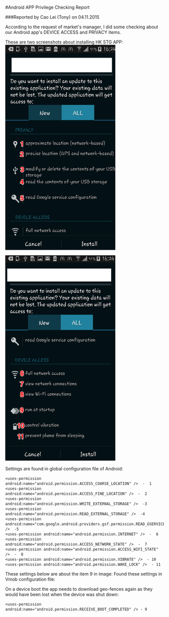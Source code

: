 #Android APP Privilege Checking Report

###Reported by Cao Lei (Tony) on 04.11.2015

According to the request of market's manager, I did some checking about our Android app's DEVICE ACCESS and PRIVACY items.

These are two screenshots about installing HK STG APP:  
<img src="./Screenshots/Snip1.png" width="350" height="650" />
 
<img src="./Screenshots/Snip2.png" width="350" height="650" />

Settings are found in global configuration file of Android:

    <uses-permission android:name="android.permission.ACCESS_COARSE_LOCATION" />  -  1
    <uses-permission android:name="android.permission.ACCESS_FINE_LOCATION" />  -  2
    <uses-permission android:name="android.permission.WRITE_EXTERNAL_STORAGE" />  -3
    <uses-permission android:name="android.permission.READ_EXTERNAL_STORAGE" />  -4
    <uses-permission android:name="com.google.android.providers.gsf.permission.READ_GSERVICES" />  -5
    <uses-permission android:name="android.permission.INTERNET" />  -  6
    <uses-permission android:name="android.permission.ACCESS_NETWORK_STATE" />  -  7
    <uses-permission android:name="android.permission.ACCESS_WIFI_STATE" />  -  8
    <uses-permission android:name="android.permission.VIBRATE" />  - 10
    <uses-permission android:name="android.permission.WAKE_LOCK" />  - 11

These settings below are about the item 9 in image:  Found these settings in Vmob configuration file:
   	
On a device boot the app needs to download geo-fences again as they would have been lost when the device was shut down:
   	   		
    <uses-permission android:name="android.permission.RECEIVE_BOOT_COMPLETED" /> - 9
    

